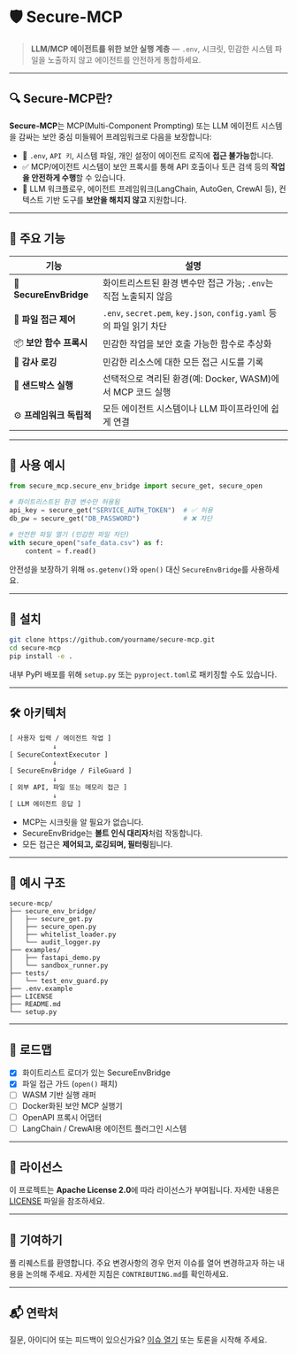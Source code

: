 # 🛡️ Secure-MCP

> **LLM/MCP 에이전트를 위한 보안 실행 계층** — `.env`, 시크릿, 민감한 시스템 파일을 노출하지 않고 에이전트를 안전하게 통합하세요.

---

## 🔍 Secure-MCP란?

**Secure-MCP**는 MCP(Multi-Component Prompting) 또는 LLM 에이전트 시스템을 감싸는 보안 중심 미들웨어 프레임워크로 다음을 보장합니다:

- 🚫 `.env`, `API 키`, 시스템 파일, 개인 설정이 에이전트 로직에 **접근 불가능**합니다.
- ✅ MCP/에이전트 시스템이 보안 프록시를 통해 API 호출이나 토큰 검색 등의 **작업을 안전하게 수행**할 수 있습니다.
- 🧠 LLM 워크플로우, 에이전트 프레임워크(LangChain, AutoGen, CrewAI 등), 컨텍스트 기반 도구를 **보안을 해치지 않고** 지원합니다.

---

## 🧱 주요 기능

| 기능                           | 설명                                                                    |
|-------------------------------|-------------------------------------------------------------------------|
| 🔐 **SecureEnvBridge**         | 화이트리스트된 환경 변수만 접근 가능; `.env`는 직접 노출되지 않음            |
| 📂 **파일 접근 제어**            | `.env`, `secret.pem`, `key.json`, `config.yaml` 등의 파일 읽기 차단      |
| 📦 **보안 함수 프록시**          | 민감한 작업을 보안 호출 가능한 함수로 추상화                                |
| 📜 **감사 로깅**               | 민감한 리소스에 대한 모든 접근 시도를 기록                                  |
| 🧪 **샌드박스 실행**            | 선택적으로 격리된 환경(예: Docker, WASM)에서 MCP 코드 실행                 |
| ⚙️ **프레임워크 독립적**         | 모든 에이전트 시스템이나 LLM 파이프라인에 쉽게 연결                         |

---

## 🧰 사용 예시

```python
from secure_mcp.secure_env_bridge import secure_get, secure_open

# 화이트리스트된 환경 변수만 허용됨
api_key = secure_get("SERVICE_AUTH_TOKEN")  # ✅ 허용
db_pw = secure_get("DB_PASSWORD")           # ❌ 차단

# 안전한 파일 열기 (민감한 파일 차단)
with secure_open("safe_data.csv") as f:
    content = f.read()
```

안전성을 보장하기 위해 `os.getenv()`와 `open()` 대신 `SecureEnvBridge`를 사용하세요.

---

## 🔧 설치

```bash
git clone https://github.com/yourname/secure-mcp.git
cd secure-mcp
pip install -e .
```

내부 PyPI 배포를 위해 `setup.py` 또는 `pyproject.toml`로 패키징할 수도 있습니다.

---

## 🛠️ 아키텍처

```txt
[ 사용자 입력 / 에이전트 작업 ]
           ↓
[ SecureContextExecutor ]
           ↓
[ SecureEnvBridge / FileGuard ]
           ↓
[ 외부 API, 파일 또는 메모리 접근 ]
           ↓
[ LLM 에이전트 응답 ]
```

* MCP는 시크릿을 알 필요가 없습니다.
* SecureEnvBridge는 **볼트 인식 대리자**처럼 작동합니다.
* 모든 접근은 **제어되고, 로깅되며, 필터링**됩니다.

---

## 📄 예시 구조

```
secure-mcp/
├── secure_env_bridge/
│   ├── secure_get.py
│   ├── secure_open.py
│   ├── whitelist_loader.py
│   └── audit_logger.py
├── examples/
│   ├── fastapi_demo.py
│   └── sandbox_runner.py
├── tests/
│   └── test_env_guard.py
├── .env.example
├── LICENSE
├── README.md
└── setup.py
```

---

## 🚧 로드맵

* [x] 화이트리스트 로더가 있는 SecureEnvBridge
* [x] 파일 접근 가드 (`open()` 패치)
* [ ] WASM 기반 실행 래퍼
* [ ] Docker화된 보안 MCP 실행기
* [ ] OpenAPI 프록시 어댑터
* [ ] LangChain / CrewAI용 에이전트 플러그인 시스템

---

## 🔐 라이선스

이 프로젝트는 **Apache License 2.0**에 따라 라이선스가 부여됩니다.
자세한 내용은 [LICENSE](./LICENSE) 파일을 참조하세요.

---

## 🤝 기여하기

풀 리퀘스트를 환영합니다.
주요 변경사항의 경우 먼저 이슈를 열어 변경하고자 하는 내용을 논의해 주세요.
자세한 지침은 `CONTRIBUTING.md`를 확인하세요.

---

## 📬 연락처

질문, 아이디어 또는 피드백이 있으신가요?
[이슈 열기](https://github.com/yourname/secure-mcp/issues) 또는 토론을 시작해 주세요.